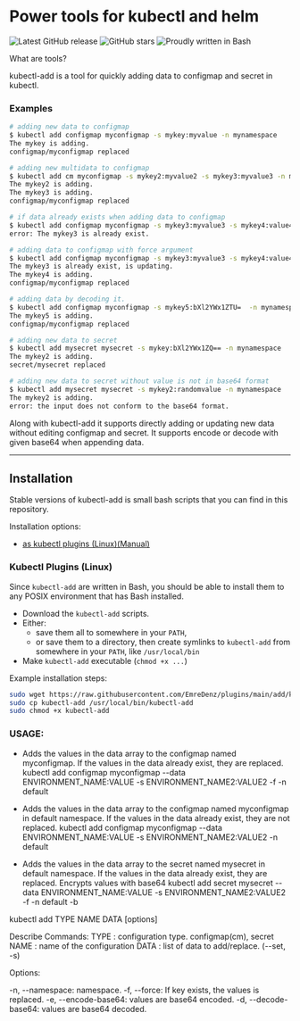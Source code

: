 # Power tools for kubectl and helm

![Latest GitHub release](https://img.shields.io/github/release/EmreDenz/plugins.svg)
![GitHub stars](https://img.shields.io/github/stars/EmreDenz/plugins.svg?label=github%20stars)
![Proudly written in Bash](https://img.shields.io/badge/written%20in-bash-ff69b4.svg)

What are tools?

kubectl-add is a tool for quickly adding data to configmap and secret in kubectl.

### Examples

```sh
# adding new data to configmap
$ kubectl add configmap myconfigmap -s mykey:myvalue -n mynamespace
The mykey is adding.
configmap/myconfigmap replaced

# adding new multidata to configmap
$ kubectl add cm myconfigmap -s mykey2:myvalue2 -s mykey3:myvalue3 -n mynamespace
The mykey2 is adding.
The mykey3 is adding.
configmap/myconfigmap replaced

# if data already exists when adding data to configmap
$ kubectl add configmap myconfigmap -s mykey3:myvalue3 -s mykey4:value4  -n mynamespace
error: The mykey3 is already exist.

# adding data to configmap with force argument
$ kubectl add configmap myconfigmap -s mykey3:myvalue3 -s mykey4:value4  -n mynamespace -f
The mykey3 is already exist, is updating.
The mykey4 is adding.
configmap/myconfigmap replaced

# adding data by decoding it.
$ kubectl add configmap myconfigmap -s mykey5:bXl2YWx1ZTU=  -n mynamespace -d
The mykey5 is adding.
configmap/myconfigmap replaced

# adding new data to secret
$ kubectl add mysecret mysecret -s mykey:bXl2YWx1ZQ== -n mynamespace
The mykey2 is adding.
secret/mysecret replaced

# adding new data to secret without value is not in base64 format
$ kubectl add mysecret mysecret -s mykey2:randomvalue -n mynamespace
The mykey2 is adding.
error: the input does not conform to the base64 format.

```

Along with kubectl-add it supports directly adding or updating new data without editing configmap and secret. It supports encode or decode with given base64 when appending data.

-----

## Installation

Stable versions of kubectl-add is small bash scripts that you can find in this repository.

Installation options:

- [as kubectl plugins (Linux)(Manual)](#kubectl-plugins-linux)

### Kubectl Plugins (Linux)

Since `kubectl-add` are written in Bash, you should be able to install
them to any POSIX environment that has Bash installed.

- Download the `kubectl-add` scripts.
- Either:
    - save them all to somewhere in your `PATH`,
    - or save them to a directory, then create symlinks to `kubectl-add` from somewhere in your `PATH`, like `/usr/local/bin`
- Make `kubectl-add` executable (`chmod +x ...`)

Example installation steps:

``` bash
sudo wget https://raw.githubusercontent.com/EmreDenz/plugins/main/add/kubectl-add
sudo cp kubectl-add /usr/local/bin/kubectl-add
sudo chmod +x kubectl-add
```

### USAGE:

* Adds the values in the data array to the configmap named myconfigmap. If the values in the data already exist, they are replaced.
  kubectl add configmap myconfigmap --data ENVIRONMENT_NAME:VALUE -s ENVIRONMENT_NAME2:VALUE2 -f -n default

* Adds the values in the data array to the configmap named myconfigmap in default namespace. If the values in the data already exist, they are not replaced.
  kubectl add configmap myconfigmap --data ENVIRONMENT_NAME:VALUE -s ENVIRONMENT_NAME2:VALUE2 -n default

* Adds the values in the data array to the secret named mysecret in default namespace. If the values in the data already exist, they are replaced. Encrypts values with base64
  kubectl add secret mysecret --data ENVIRONMENT_NAME:VALUE -s ENVIRONMENT_NAME2:VALUE2 -f -n default -b

kubectl add TYPE NAME DATA [options]

Describe Commands:
TYPE                       : configuration type. configmap(cm), secret
NAME                       : name of the configuration
DATA                       : list of data to add/replace. (--set, -s)

Options:

-n, --namespace: namespace.
-f, --force: If key exists, the values is replaced.
-e, --encode-base64: values are base64 encoded.
-d, --decode-base64: values are base64 decoded.

